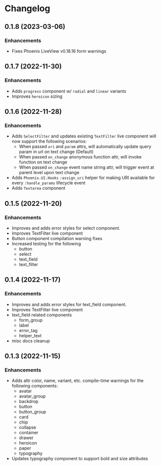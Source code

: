 # Changelog

## 0.1.8 (2023-03-06)

### Enhancements

- Fixes Phoenix LiveView v0.18.16 form warnings

## 0.1.7 (2022-11-30)

### Enhancements

- Adds `progress` component w/ `radial` and `linear` variants
- Improves `heroicon` sizing

## 0.1.6 (2022-11-28)

### Enhancements

- Adds `SelectFilter` and updates existing `TextFilter` live component will now support the following scenarios:
  - When passed `uri` and `param` attrs, will automatically update query param in url on text change (Default)
  - When passed `on_change` anonymous function attr, will invoke function on text change
  - When passed `on_change` event name string attr, will trigger event at parent level upon text change
- Adds `Phoenix.UI.Hooks` `:assign_uri` helper for making URI available for every `:handle_params` lifecycle event
- Adds `Textarea` component

## 0.1.5 (2022-11-20)

### Enhancements

- Improves and adds error styles for select component.
- Improves TextFilter live component
- Button component compilation warning fixes
- Increased testing for the following
  - button
  - select
  - text_field
  - text_filter

## 0.1.4 (2022-11-17)

### Enhancements

- Improves and adds error styles for text_field component.
- Improves TextFilter live component
- text_field related components
  - form_group
  - label
  - error_tag
  - helper_text
- misc docs cleanup

## 0.1.3 (2022-11-15)

### Enhancements

- Adds attr color, name, variant, etc. compile-time warnings for the following components:
  - avatar
  - avatar_group
  - backdrop
  - button
  - button_group
  - card
  - chip
  - collapse
  - container
  - drawer
  - heroicon
  - paper
  - typography
- Updates typography component to support bold and size attributes
